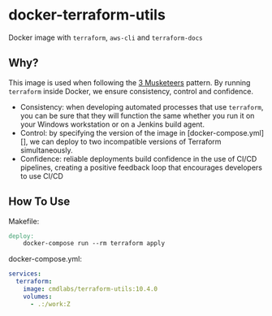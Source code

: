 # docker-terraform-utils

Docker image with `terraform`, `aws-cli` and `terraform-docs`

## Why?

This image is used when following the [3 Musketeers] pattern. By running `terraform` inside Docker, we ensure consistency, control and confidence.

  * Consistency: when developing automated processes that use `terraform`, you can be sure that they will function the same whether you run it on your Windows workstation or on a Jenkins build agent.
  * Control: by specifying the version of the image in [docker-compose.yml][], we can deploy to two incompatible versions of Terraform simultaneously.
  * Confidence: reliable deployments build confidence in the use of CI/CD pipelines, creating a positive feedback loop that encourages developers to use CI/CD

[3 Musketeers]: https://3musketeers.io/


## How To Use

Makefile:
```Makefile
deploy:
	docker-compose run --rm terraform apply
```

docker-compose.yml:
```yaml
services:
  terraform:
    image: cmdlabs/terraform-utils:10.4.0
    volumes:
      - .:/work:Z
```
